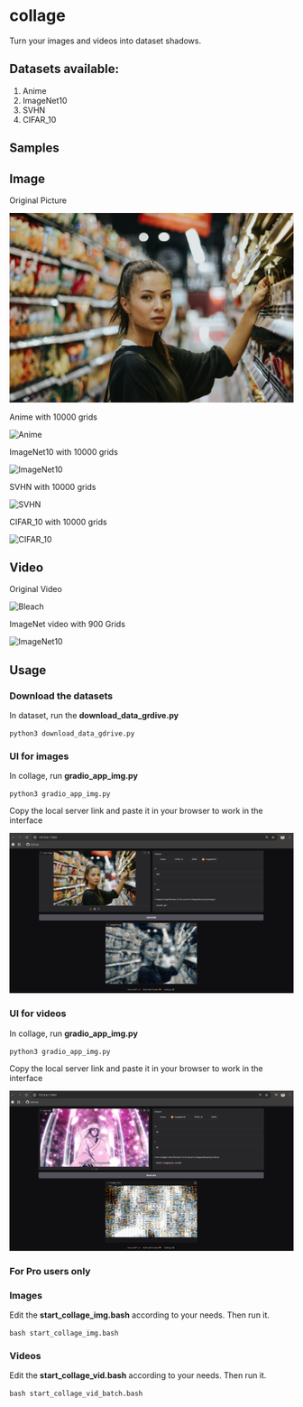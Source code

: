 # collage

Turn your images and videos into dataset shadows.

## Datasets available:

1. Anime
2. ImageNet10
3. SVHN
4. CIFAR_10

## Samples

## Image

Original Picture

![Sample image](sample/sample_pic.jpg)

Anime with 10000 grids

![Anime](sample/images/girl_anime.png)

ImageNet10 with 10000 grids

![ImageNet10](sample/images/girl_imnet.png)

SVHN with 10000 grids

![SVHN](sample/images/girl_svhn.png)

CIFAR_10 with 10000 grids

![CIFAR_10](sample/images/girl_cifar.png)

## Video

Original Video

![Bleach](sample/videos/video_bleach.gif)

ImageNet video with 900 Grids

![ImageNet10](sample/videos/bleach_imnet10.gif)

## Usage

### Download the datasets

In dataset, run the **download_data_grdive.py**

`python3 download_data_gdrive.py`

### UI for images

In collage, run **gradio_app_img.py**

`python3 gradio_app_img.py`

Copy the local server link and paste it in your browser to work in the interface

![Image_UI](sample/UI/image.png)

### UI for videos

In collage, run **gradio_app_img.py**

`python3 gradio_app_img.py`


Copy the local server link and paste it in your browser to work in the interface

![Video_UI](sample/UI/video.png)

### For Pro users only

### Images

Edit the **start_collage_img.bash** according to your needs. Then run it.

`bash start_collage_img.bash`

### Videos

Edit the **start_collage_vid.bash** according to your needs. Then run it.

`bash start_collage_vid_batch.bash`

